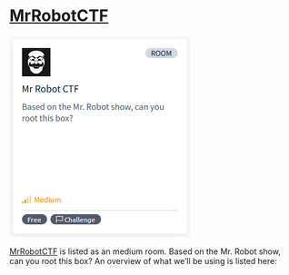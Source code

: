 # [MrRobotCTF](https://tryhackme.com/r/room/mrrobot)

![MrRobotCTF](./images/MrRobotCTF.png) 

[MrRobotCTF](https://tryhackme.com/r/room/mrrobot) is listed as an medium room. Based on the Mr. Robot show, can you root this box? An overview of what we’ll be using is listed here: